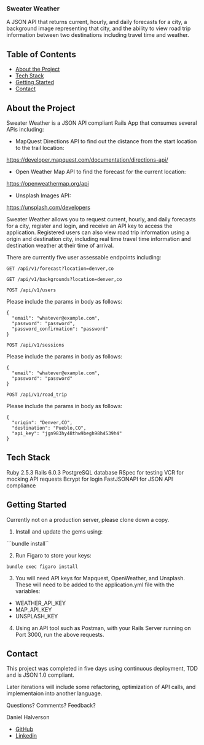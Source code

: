 ### Sweater Weather

A JSON API that returns current, hourly, and daily forecasts for a city, a background image representing that city, and the ability to view road trip information between two destinations including travel time and weather.

<!-- TABLE OF CONTENTS -->
## Table of Contents

* [About the Project](#about-the-project)
* [Tech Stack](#tech-stack)
* [Getting Started](#getting-started)
* [Contact](#contact)

## About the Project

Sweater Weather is a JSON API compliant Rails App that consumes several APis including:

- MapQuest Directions API to find out the distance from the start location to the trail location:

https://developer.mapquest.com/documentation/directions-api/

- Open Weather Map API to find the forecast for the current location:

https://openweathermap.org/api

- Unsplash Images API:

https://unsplash.com/developers

Sweater Weather allows you to request current, hourly, and daily forecasts for a city, register and login, and receive an API key to access the application. Registered users can also view road trip information using a origin and destination city, including real time travel time information and destination weather at their time of arrival.

There are currently five user assessable endpoints including:

```GET /api/v1/forecast?location=denver,co ```

```GET /api/v1/backgrounds?location=denver,co ```

```POST /api/v1/users ```

Please include the params in body as follows:
```body:
{
  "email": "whatever@example.com",
  "password": "password",
  "password_confirmation": "password"
}
```

```POST /api/v1/sessions ```

Please include the params in body as follows:
```body:
{
  "email": "whatever@example.com",
  "password": "password"
}
```

```POST /api/v1/road_trip ```

Please include the params in body as follows:
```body:
{
  "origin": "Denver,CO",
  "destination": "Pueblo,CO",
  "api_key": "jgn983hy48thw9begh98h4539h4"
}
```
## Tech Stack

Ruby 2.5.3
Rails 6.0.3
PostgreSQL database
RSpec for testing
VCR for mocking API requests
Bcrypt for login
FastJSONAPI for JSON API compliance

## Getting Started

Currently not on a production server, please clone down a copy.

1. Install and update the gems using:

```bundle install``

2. Run Figaro to store your keys:

```bundle exec figaro install```

3. You will need API keys for Mapquest, OpenWeather, and Unsplash. These will need to be added to the application.yml file with the variables:
  - WEATHER_API_KEY
  - MAP_API_KEY
  - UNSPLASH_KEY
  
4. Using an API tool such as Postman, with your Rails Server running on Port 3000, run the above requests.

## Contact

This project was completed in five days using continuous deployment, TDD and is JSON 1.0 compliant.

Later iterations will include some refactoring, optimization of API calls, and implementaion into another language.

Questions? Comments? Feedback?

Daniel Halverson 
- [GitHub](https://github.com/dhalverson)
- [Linkedin](https://www.linkedin.com/in/daniel-halverson/)
